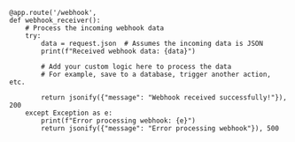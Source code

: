     @app.route('/webhook', 
    def webhook_receiver():
        # Process the incoming webhook data
        try:
            data = request.json  # Assumes the incoming data is JSON
            print(f"Received webhook data: {data}")

            # Add your custom logic here to process the data
            # For example, save to a database, trigger another action, etc.

            return jsonify({"message": "Webhook received successfully!"}), 200
        except Exception as e:
            print(f"Error processing webhook: {e}")
            return jsonify({"message": "Error processing webhook"}), 500
